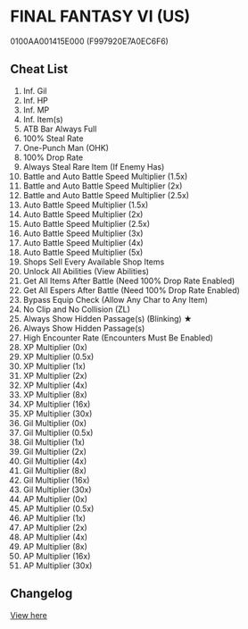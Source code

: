 # FINAL FANTASY VI (US)
0100AA001415E000 (F997920E7A0EC6F6)

## Cheat List
1. Inf. Gil
1. Inf. HP
1. Inf. MP
1. Inf. Item(s)
1. ATB Bar Always Full
1. 100% Steal Rate
1. One-Punch Man (OHK)
1. 100% Drop Rate
1. Always Steal Rare Item (If Enemy Has)
1. Battle and Auto Battle Speed Multiplier (1.5x)
1. Battle and Auto Battle Speed Multiplier (2x)
1. Battle and Auto Battle Speed Multiplier (2.5x)
1. Auto Battle Speed Multiplier (1.5x)
1. Auto Battle Speed Multiplier (2x)
1. Auto Battle Speed Multiplier (2.5x)
1. Auto Battle Speed Multiplier (3x)
1. Auto Battle Speed Multiplier (4x)
1. Auto Battle Speed Multiplier (5x)
1. Shops Sell Every Available Shop Items
1. Unlock All Abilities (View Abilities)
1. Get All Items After Battle (Need 100% Drop Rate Enabled)
1. Get All Espers After Battle (Need 100% Drop Rate Enabled)
1. Bypass Equip Check (Allow Any Char to Any Item)
1. No Clip and No Collision (ZL)
1. Always Show Hidden Passage(s) (Blinking) ★
1. Always Show Hidden Passage(s)
1. High Encounter Rate (Encounters Must Be Enabled)
1. XP Multiplier (0x)
1. XP Multiplier (0.5x)
1. XP Multiplier (1x)
1. XP Multiplier (2x)
1. XP Multiplier (4x)
1. XP Multiplier (8x)
1. XP Multiplier (16x)
1. XP Multiplier (30x)
1. Gil Multiplier (0x)
1. Gil Multiplier (0.5x)
1. Gil Multiplier (1x)
1. Gil Multiplier (2x)
1. Gil Multiplier (4x)
1. Gil Multiplier (8x)
1. Gil Multiplier (16x)
1. Gil Multiplier (30x)
1. AP Multiplier (0x)
1. AP Multiplier (0.5x)
1. AP Multiplier (1x)
1. AP Multiplier (2x)
1. AP Multiplier (4x)
1. AP Multiplier (8x)
1. AP Multiplier (16x)
1. AP Multiplier (30x)

## Changelog
[View here](./CHANGELOG.md)